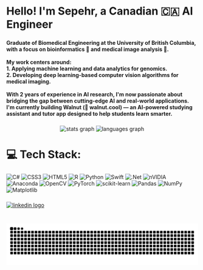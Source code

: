 <h1 align="left">Hello! I'm Sepehr, a Canadian 🇨🇦 AI Engineer</h1>

###

<h4 align="left">Graduate of Biomedical Engineering at the University of British Columbia, with a focus on bioinformatics 🧬 and medical image analysis 🩻.<br><br>My work centers around:<br>1. Applying machine learning and data analytics for genomics.<br>2. Developing deep learning-based computer vision algorithms for medical imaging.<br><br>With 2 years of experience in AI research, I'm now passionate about bridging the gap between cutting-edge AI and real-world applications. I'm currently building Walnut (🌰 walnut.cool) — an AI-powered studying assistant and tutor app designed to help students learn smarter.</h4>

###

<div align="center">
  <img src="https://github-readme-stats.vercel.app/api?username=senpaisepehr&hide_title=false&hide_rank=false&show_icons=true&include_all_commits=true&count_private=true&disable_animations=false&theme=dracula&locale=en&hide_border=false" height="175" alt="stats graph"  />
  <img src="https://github-readme-stats.vercel.app/api/top-langs?username=senpaisepehr&locale=en&hide_title=false&layout=compact&card_width=320&langs_count=5&theme=swift&hide_border=false" height="175" alt="languages graph"  />
</div>

###

<h1 align="left">💻 Tech Stack:</h1>

###

![C#](https://img.shields.io/badge/c%23-%23239120.svg?style=for-the-badge&logo=csharp&logoColor=white) ![CSS3](https://img.shields.io/badge/css3-%231572B6.svg?style=for-the-badge&logo=css3&logoColor=white) ![HTML5](https://img.shields.io/badge/html5-%23E34F26.svg?style=for-the-badge&logo=html5&logoColor=white) ![R](https://img.shields.io/badge/r-%23276DC3.svg?style=for-the-badge&logo=r&logoColor=white) ![Python](https://img.shields.io/badge/python-3670A0?style=for-the-badge&logo=python&logoColor=ffdd54) ![Swift](https://img.shields.io/badge/swift-F54A2A?style=for-the-badge&logo=swift&logoColor=white) ![.Net](https://img.shields.io/badge/.NET-5C2D91?style=for-the-badge&logo=.net&logoColor=white) ![nVIDIA](https://img.shields.io/badge/cuda-000000.svg?style=for-the-badge&logo=nVIDIA&logoColor=green) ![Anaconda](https://img.shields.io/badge/Anaconda-%2344A833.svg?style=for-the-badge&logo=anaconda&logoColor=white) ![OpenCV](https://img.shields.io/badge/opencv-%23white.svg?style=for-the-badge&logo=opencv&logoColor=white) ![PyTorch](https://img.shields.io/badge/PyTorch-%23EE4C2C.svg?style=for-the-badge&logo=PyTorch&logoColor=white) ![scikit-learn](https://img.shields.io/badge/scikit--learn-%23F7931E.svg?style=for-the-badge&logo=scikit-learn&logoColor=white) ![Pandas](https://img.shields.io/badge/pandas-%23150458.svg?style=for-the-badge&logo=pandas&logoColor=white) ![NumPy](https://img.shields.io/badge/numpy-%23013243.svg?style=for-the-badge&logo=numpy&logoColor=white) ![Matplotlib](https://img.shields.io/badge/Matplotlib-%23ffffff.svg?style=for-the-badge&logo=Matplotlib&logoColor=black)

###

<div align="left">
  <a href="https://www.linkedin.com/in/senpaisep/" target="_blank">
    <img src="https://img.shields.io/static/v1?message=LinkedIn&logo=linkedin&label=&color=0077B5&logoColor=white&labelColor=&style=for-the-badge" height="35" alt="linkedin logo"  />
  </a>
</div>

###

<br clear="both">

<img src="https://raw.githubusercontent.com/senpaisepehr/senpaisepehr/output/snake.svg" alt="Snake animation" />

###
